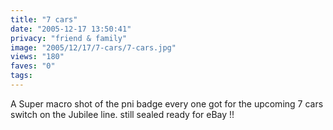 ```yaml
---
title: "7 cars"
date: "2005-12-17 13:50:41"
privacy: "friend & family"
image: "2005/12/17/7-cars/7-cars.jpg"
views: "180"
faves: "0"
tags:
---
```

A Super macro shot of the pni badge every one got for the upcoming 7
cars switch on the Jubilee line.  still sealed ready for eBay !!
